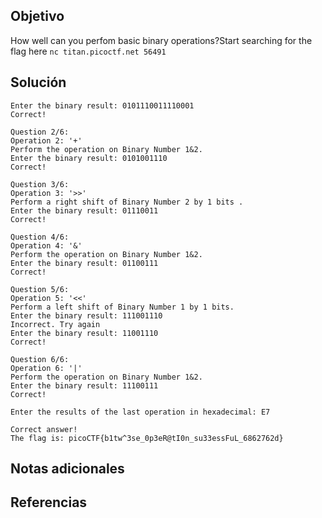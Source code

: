 ## Objetivo
How well can you perfom basic binary operations?Start searching for the flag here `nc titan.picoctf.net 56491`
## Solución
```
Enter the binary result: 0101110011110001
Correct!

Question 2/6:
Operation 2: '+'
Perform the operation on Binary Number 1&2.
Enter the binary result: 0101001110
Correct!

Question 3/6:
Operation 3: '>>'
Perform a right shift of Binary Number 2 by 1 bits .
Enter the binary result: 01110011
Correct!

Question 4/6:
Operation 4: '&'
Perform the operation on Binary Number 1&2.
Enter the binary result: 01100111
Correct!

Question 5/6:
Operation 5: '<<'
Perform a left shift of Binary Number 1 by 1 bits.
Enter the binary result: 111001110
Incorrect. Try again
Enter the binary result: 11001110
Correct!

Question 6/6:
Operation 6: '|'
Perform the operation on Binary Number 1&2.
Enter the binary result: 11100111
Correct!

Enter the results of the last operation in hexadecimal: E7

Correct answer!
The flag is: picoCTF{b1tw^3se_0p3eR@tI0n_su33essFuL_6862762d}

```
## Notas adicionales

## Referencias

